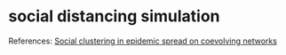 # social distancing simulation

References:
[Social clustering in epidemic spread on coevolving networks](https://journals.aps.org/pre/abstract/10.1103/PhysRevE.99.062301)
